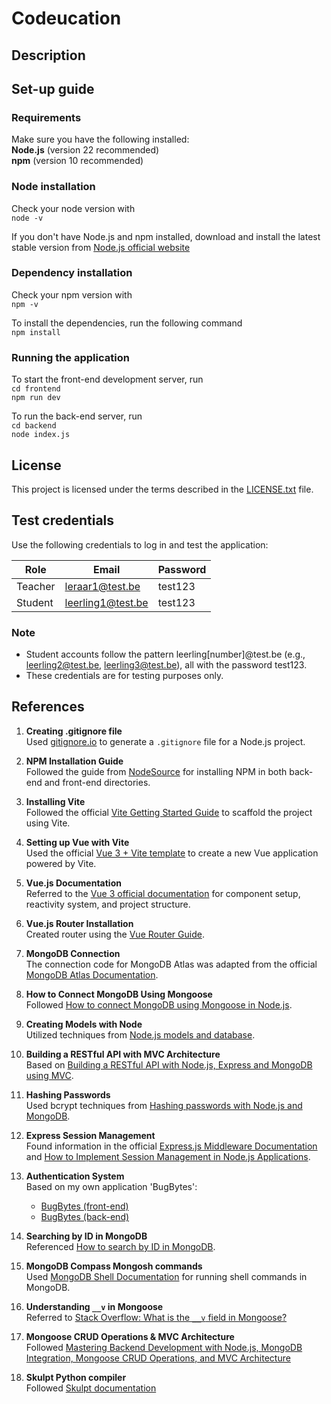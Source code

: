 # Codeucation
## Description
## Set-up guide
### Requirements
Make sure you have the following installed: <br>
**Node.js** (version 22 recommended)<br>
**npm** (version 10 recommended)

### Node installation

Check your node version with <br> `node -v`<br>

If you don't have Node.js and npm installed, download and install the latest stable version from [Node.js official website](https://nodejs.org/en/download/package-manager)

### Dependency installation

Check your npm version with <br> `npm -v`<br>

To install the dependencies, run the following command <br> `npm install`

### Running the application

To start the front-end development server, run <br>
`cd frontend` <br>
`npm run dev`

To run the back-end server, run <br>
`cd backend` <br>
`node index.js`

## License
This project is licensed under the terms described in the [LICENSE.txt](./LICENSE.txt) file.

## Test credentials
Use the following credentials to log in and test the application:

| Role    | Email                                         | Password |
| ------- | --------------------------------------------- | -------- |
| Teacher | leraar1@test.be | test123  |
| Student | leerling1@test.be | test123  |

### Note
- Student accounts follow the pattern leerling[number]@test.be (e.g., leerling2@test.be, leerling3@test.be), all with the password test123.
- These credentials are for testing purposes only.

## References

1. **Creating .gitignore file**  
   Used [gitignore.io](https://www.toptal.com/developers/gitignore) to generate a `.gitignore` file for a Node.js project.

2. **NPM Installation Guide**  
   Followed the guide from [NodeSource](https://nodesource.com/blog/an-absolute-beginners-guide-to-using-npm/) for installing NPM in both back-end and front-end directories.

3. **Installing Vite**  
   Followed the official [Vite Getting Started Guide](https://vitejs.dev/guide/) to scaffold the project using Vite.

4. **Setting up Vue with Vite**  
   Used the official [Vue 3 + Vite template](https://vitejs.dev/guide/#scaffolding-your-first-vite-project) to create a new Vue application powered by Vite.

5. **Vue.js Documentation**  
   Referred to the [Vue 3 official documentation](https://vuejs.org/guide/introduction.html) for component setup, reactivity system, and project structure.

6. **Vue.js Router Installation**  
   Created router using the [Vue Router Guide](https://router.vuejs.org/guide/).

7. **MongoDB Connection**  
   The connection code for MongoDB Atlas was adapted from the official [MongoDB Atlas Documentation](https://www.mongodb.com/docs/atlas/).

8. **How to Connect MongoDB Using Mongoose**  
   Followed [How to connect MongoDB using Mongoose in Node.js](https://medium.com/@finnkumar6/how-to-connect-mongodb-using-mongoose-in-node-js-like-a-pro-a-fresh-and-modern-approach-6470c69aec16).

9. **Creating Models with Node**  
   Utilized techniques from [Node.js models and database](https://javascript.plainenglish.io/node-js-models-and-database-3836f0c7f2da).

10. **Building a RESTful API with MVC Architecture**  
    Based on [Building a RESTful API with Node.js, Express and MongoDB using MVC](https://medium.com/@Prathmesh_Chavan/building-a-restful-api-with-node-js-express-and-mongodb-using-mvc-architecture-c418143a882a).

11. **Hashing Passwords**  
    Used bcrypt techniques from [Hashing passwords with Node.js and MongoDB](https://www.izertis.com/en/-/hashing-passwords-with-nodejs-and-mongodb-bcrypt).

12. **Express Session Management**  
    Found information in the official [Express.js Middleware Documentation](https://expressjs.com/en/resources/middleware/session.html) and [How to Implement Session Management in Node.js Applications](https://dev.to/saint_vandora/how-to-implement-session-management-in-nodejs-applications-5emm).

13. **Authentication System**  
    Based on my own application 'BugBytes':  
    - [BugBytes (front-end)](https://github.com/EHB-MCT/web2-course-project-front-end-RyanVankriekinge)  
    - [BugBytes (back-end)](https://github.com/EHB-MCT/web2-course-project-back-end-RyanVankriekinge)

14. **Searching by ID in MongoDB**  
    Referenced [How to search by ID in MongoDB](https://www.geeksforgeeks.org/how-to-search-by-id-in-mongodb/).

15. **MongoDB Compass Mongosh commands**  
    Used [MongoDB Shell Documentation](https://www.mongodb.com/docs/mongodb-shell/run-commands/) for running shell commands in MongoDB.

16. **Understanding `__v` in Mongoose**  
    Referred to [Stack Overflow: What is the `__v` field in Mongoose?](https://stackoverflow.com/questions/12495891/what-is-the-v-field-in-mongoose)

17. **Mongoose CRUD Operations & MVC Architecture**  
    Followed [Mastering Backend Development with Node.js, MongoDB Integration, Mongoose CRUD Operations, and MVC Architecture](https://dev.to/imsushant12/mastering-backend-development-with-nodejs-mongodb-integration-mongoose-crud-operations-and-mvc-architecture-36k4)

18. **Skulpt Python compiler**  
    Followed [Skulpt documentation](https://skulpt.org/docs/index.html)
